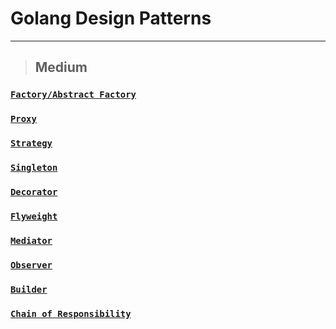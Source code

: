 # Golang Design Patterns

---

> ## Medium

### [`Factory/Abstract Factory`](https://medium.com/@ardacosarr/design-patterns-golang-factory-abstract-factory-pattern-1bc17e4213f5)

### [`Proxy`](https://medium.com/@ardacosarr/design-patterns-golang-proxy-pattern-8ad3436358ae)

### [`Strategy`](https://medium.com/@ardacosarr/design-patterns-golang-strategy-pattern-57fa0ef835cb)

### [`Singleton`](https://medium.com/@ardacosarr/design-patterns-golang-singleton-pattern-db3b9ec75259)

### [`Decorator`](https://medium.com/@ardacosarr/design-patterns-golang-decorator-pattern-af6baba70e23)

### [`Flyweight`](https://medium.com/@ardacosarr/design-patterns-golang-flyweight-pattern-e406275ed07d)

### [`Mediator`](https://medium.com/@ardacosarr/design-patterns-golang-mediator-pattern-80e06d969769)

### [`Observer`](https://medium.com/@ardacosarr/design-patterns-golang-observer-pattern-85a388b90b0b)

### [`Builder`](https://medium.com/@ardacosarr/design-patterns-golang-builder-pattern-d42d0d3f7c79)

### [`Chain of Responsibility`](https://medium.com/@ardacosarr/design-patterns-golang-chain-of-responsibility-pattern-9a4d1057e757)
